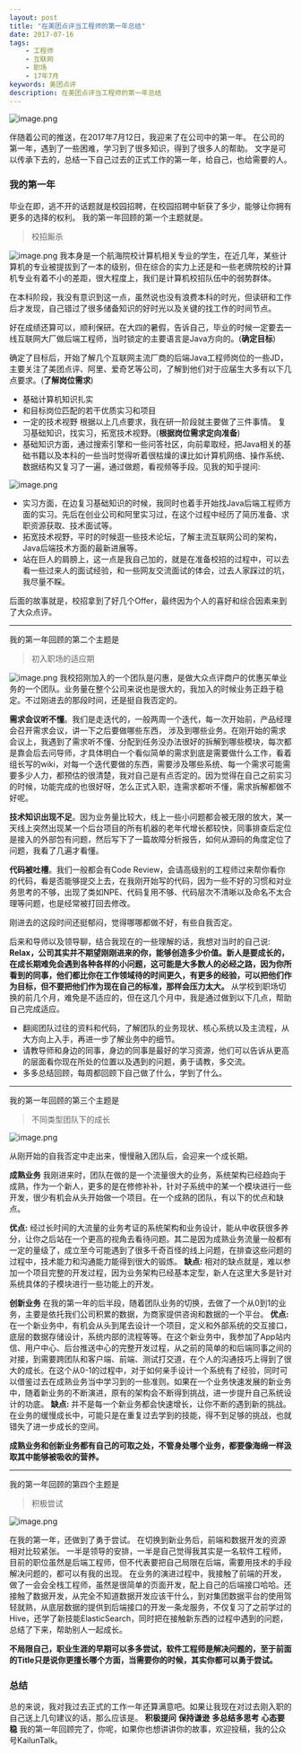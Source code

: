 ```yaml
---
layout: post
title: "在美团点评当工程师的第一年总结"
date: 2017-07-16
tags:
    - 工程师
    - 互联网
    - 职场
    - 17年7月
keywords: 美团点评
description: 在美团点评当工程师的第一年总结
---
```


![image.png](http://upload-images.jianshu.io/upload_images/6263336-7da917dfa39d8fcb.png?imageMogr2/auto-orient/strip%7CimageView2/2/w/1240)

伴随着公司的推送，在2017年7月12日，我迎来了在公司中的第一年。
在公司的第一年，遇到了一些困难，学习到了很多知识，得到了很多人的帮助。
文字是可以传承下去的，总结一下自己过去的正式工作的第一年，给自己，也给需要的人。

### 我的第一年
毕业在即，逃不开的话题就是校园招聘，在校园招聘中斩获了多少，能够让你拥有更多的选择的权利。
我的第一年回顾的第一个主题就是。
> 校招厮杀

![image.png](http://upload-images.jianshu.io/upload_images/6263336-1219483de8aa0c37.png?imageMogr2/auto-orient/strip%7CimageView2/2/w/1240)
我本身是一个航海院校计算机相关专业的学生，在近几年，某些计算机的专业被提拔到了一本的级别，但在综合的实力上还是和一些老牌院校的计算机专业有着不小的差距，很大程度上，我们是计算机校招队伍中的弱势群体。

在本科阶段，我没有意识到这一点，虽然说也没有浪费本科的时光，但读研和工作后才发现，自己错过了很多储备知识的好时光以及关键的找工作的时间节点。

好在成绩还算可以，顺利保研。在大四的暑假，告诉自己，毕业的时候一定要去一线互联网大厂做后端工程师，当时锁定的主要语言是Java方向的。(**确定目标**)

确定了目标后，开始了解几个互联网主流厂商的后端Java工程师岗位的一些JD，主要关注了美团点评、阿里、爱奇艺等公司，了解到他们对于应届生大多有以下几点要求。(**了解岗位需求**)
- 基础计算机知识扎实
- 和目标岗位匹配的若干优质实习和项目
- 一定的技术视野
根据以上几点要求，我在研一阶段就主要做了三件事情。 复习基础知识，找实习，拓宽技术视野。(**根据岗位需求定向准备**)
- 基础知识方面，通过搜索引擎和一些问答社区，向前辈取经，把Java相关的基础书籍以及本科的一些当时觉得听着很枯燥的课比如计算机网络、操作系统、数据结构又复习了一遍，通过做题，看视频等手段。见我的知乎提问:

![image.png](http://upload-images.jianshu.io/upload_images/6263336-254b2f51a596c6bd.png?imageMogr2/auto-orient/strip%7CimageView2/2/w/1240)
- 实习方面，在边复习基础知识的时候，我同时也着手开始找Java后端工程师方面的实习。先后在创业公司和阿里实习过，在这个过程中经历了简历准备、求职资源获取、技术面试等。
- 拓宽技术视野，平时的时候逛一些技术论坛，了解主流互联网公司的架构，Java后端技术方面的最新进展等。
- 站在巨人的肩膀上，这一点是我自己加的，就是在准备校招的过程中，可以去看一些过来人的面试经验，和一些网友交流面试的体会，过去人家踩过的坑，我尽量不睬。

后面的故事就是，校招拿到了好几个Offer，最终因为个人的喜好和综合因素来到了大众点评。

----

我的第一年回顾的第二个主题是
> 初入职场的适应期

![image.png](http://upload-images.jianshu.io/upload_images/6263336-7fdcf0cca6a74d51.png?imageMogr2/auto-orient/strip%7CimageView2/2/w/1240)
我校招刚加入的一个团队是闪惠，是做大众点评商户的优惠买单业务的一个团队。业务量在整个公司来说也是很大的，我加入的时候业务正趋于稳定。不过刚进去的那段时间，还是挺自我否定的。

**需求会议听不懂**。我们是走迭代的，一般两周一个迭代，每一次开始前，产品经理会召开需求会议，讲一下之后要做哪些东西， 涉及到哪些业务。在刚开始的需求会议上，我遇到了需求听不懂、分配到任务没办法很好的拆解到哪些模块，每次都是靠会后去问导师，才具体明白一个看似简单的需求到底是需要做什么工作，看着组长写的wiki，对每一个迭代要做的东西，需要涉及哪些系统、每一个需求可能需要多少人力，都预估的很清楚，我对自己是有点否定的。因为觉得在自己之前实习的时候，功能完成的也很好呀，怎么正式入职，连需求都听不懂，需求拆解都做不好呢。

**技术知识出现不足**。因为业务量比较大，线上一些小问题都会被无限的放大，某一天线上突然出现某一个后台项目的所有机器的老年代增长都较快，同事排查后定位是接入的外部包有问题，然后写下了一篇故障分析报告，如何从源码的角度定位了问题，我看了几遍才看懂。

**代码被吐槽**。我们一般都会有Code Review，会请高级别的工程师过来帮你看你的代码，看是否能够提交上去，在我刚开始写的代码，因为一些不好的习惯和对业务思考的不够，出现了类如NPE、代码复用不够、代码层次不清晰以及命名不太合理等问题，也是经常被打回去修改。

刚进去的这段时间还挺郁闷，觉得哪哪都做不好，有些自我否定。

后来和导师以及领导聊，结合我现在的一些理解的话，我想对当时的自己说:
**Relax，公司其实并不期望刚刚进来的你，能够创造多少价值。新人是要成长的，在成长期难免会遇到各种各样的小问题，这可能是大多数人的必经之路，因为你所看到的同事，他们都比你在工作领域待的时间更久，有更多的经验，可以把他们作为目标，但不要把他们作为现在自己的标准，那样会压力太大。**
从学校到职场切换的前几个月，难免是不适应的，但在这几个月中，我是通过做到以下几点，帮助自己完成适应。
- 翻阅团队过往的资料和代码，了解团队的业务现状、核心系统以及主流程，从大方向上入手，再进一步了解业务中的细节。
- 请教导师和身边的同事，身边的同事是最好的学习资源，他们可以告诉从更高的层面看你现在所处的位置以及遇到的问题，勇于请教，多交流。
- 多多总结回顾，每周都回顾下自己做了什么，学到了什么。

----

我的第一年回顾的第三个主题是
> 不同类型团队下的成长

![image.png](http://upload-images.jianshu.io/upload_images/6263336-575d016fd3c59a1c.png?imageMogr2/auto-orient/strip%7CimageView2/2/w/1240)

从刚开始的自我否定中走出来，慢慢融入团队后，会迎来一个成长期。

**成熟业务**
我刚进来时，团队在做的是一个流量很大的业务，系统架构已经趋向于成熟，作为一个新人，更多的是在修修补补，针对子系统中的某一个模块进行一些开发，很少有机会从头开始做一个项目。在一个成熟的团队，有以下的优点和缺点。

**优点:** 经过长时间的大流量的业务考证的系统架构和业务设计，能从中收获很多养分，让你之后站在一个更高的视角去看待问题。其二是因为成熟业务流量一般都有一定的量级了，成立至今可能遇到了很多千奇百怪的线上问题，在排查这些问题的过程中，技术能力和沟通能力能得到很大的锻炼。
**缺点:** 相对的缺点就是，难以参加一个项目完整的开发过程，因为业务架构已经基本定型，新人在这里大多是针对系统具体的子模块进行一些功能上的开发。

**创新业务**
在我的第一年的后半段，随着团队业务的切换，去做了一个从0到1的业务，主要是依托我们公司积累的数据，为商家提供咨询和数据的一个平台。
**优点:** 在一个新业务中，有机会从头到尾去设计一个项目，定义和外部系统的交互接口，底层的数据存储设计，系统内部的流程等等。在这个新业务中，我参加了App站内信、用户中心、后台推送中心的完整开发过程，从之前的简单的和后端同事之间的对接，到需要跨团队和客户端、前端、测试打交道，在个人的沟通技巧上得到了很大的成长。在这个从0-1的过程中，对于如何亲手设计一个系统有了经验，同时可以借鉴过去在成熟业务当中学习到的一些准则。如果在一个业务快速发展的新业务中，随着新业务的不断演进，原有的架构会不断得到挑战，进一步提升自己系统设计的功底。
**缺点:** 并不是每一个新业务都会快速增长，让你不断的遇到新的挑战。在业务的缓慢成长中，可能只是在重复过去学到的技能，得不到足够的挑战，也就错失了进一步成长的空间。

**成熟业务和创新业务都有自己的可取之处，不管身处哪个业务，都要像海绵一样汲取其中能够被吸收的营养。**

----

我的第一年回顾的第四个主题是
> 积极尝试

![image.png](http://upload-images.jianshu.io/upload_images/6263336-869a813dcc354a9e.png?imageMogr2/auto-orient/strip%7CimageView2/2/w/1240)

在我的第一年，还做到了勇于尝试。
在切换到新业务后，前端和数据开发的资源相对比较紧张。
一半是领导的安排，一半是自己觉得我其实是一名软件工程师，目前的职位虽然是后端工程师，但不代表要把自己局限在后端，需要用技术的手段解决问题的，都可以有我的出现。
在业务的演进过程中，我接触了前端的开发，做了一会会全栈工程师，虽然是很简单的页面开发，配上自己的后端接口哈哈。还接触了数据开发，从完全不知道数据开发应该干什么，到对集团数据平台的使用驾轻就熟，从底层数据的提供到后端接口的开发一条龙服务，不仅复习了之前学过的Hive，还学了新技能ElasticSearch，同时把在接触新东西的过程中遇到的问题，总结了下来，帮助别人一起成长。

**不局限自己，职业生涯的早期可以多多尝试，软件工程师是解决问题的，至于前面的Title只是说你更擅长哪个方面，当需要你的时候，其实你都可以勇于尝试。**

### 总结
总的来说，我对我过去正式的工作一年还算满意吧。如果让我现在对过去刚入职的自己送上几句建议的话，那么应该是。
**积极提问**
**保持谦逊**
**多总结多思考**
**心态要稳**
我的第一年回顾完了，你呢，如果你也想讲讲你的故事，欢迎投稿，我的公众号KailunTalk。